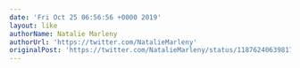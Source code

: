 ```yaml
---
date: 'Fri Oct 25 06:56:56 +0000 2019'
layout: like
authorName: Natalie Marleny
authorUrl: 'https://twitter.com/NatalieMarleny'
originalPost: 'https://twitter.com/NatalieMarleny/status/1187624063981760512'
---
```

